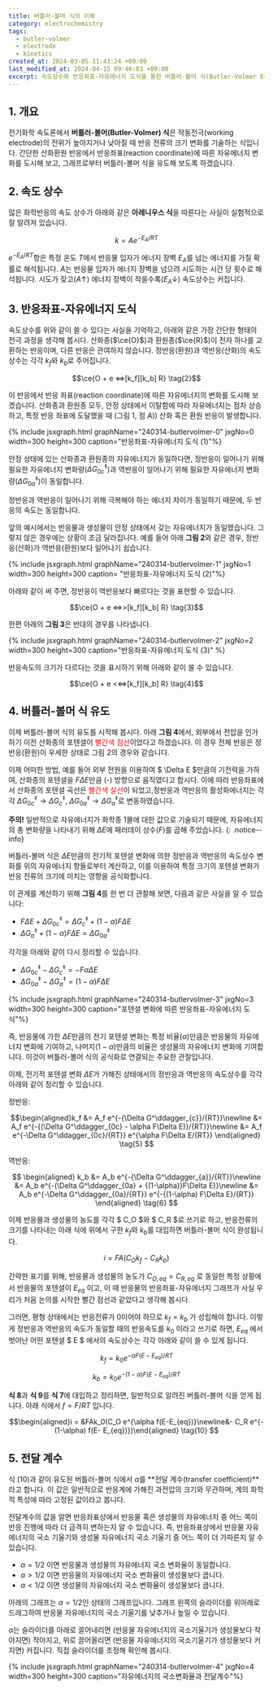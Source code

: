 ```yaml
---
title: 버틀러-볼머 식의 이해
category: electrochemistry
tags:
  - butler-volmer
  - electrode
  - kinetics
created_at: 2024-03-05 11:43:24 +09:00
last_modified_at: 2024-04-15 09:46:03 +09:00
excerpt: 속도상수와 반응좌표-자유에너지 도식을 통한 버틀러-볼머 식(Butler-Volmer Equation)의 유도 과정 및 이해
---
```


## 1. 개요

전기화학 속도론에서 **버틀러-볼머(Butler-Volmer) 식**은 작동전극(working electrode)의 전위가 높아지거나 낮아질 때 반응 전류의 크기 변화를 기술하는 식입니다.  간단한 산화환원 반응에서 반응좌표(reaction coordinate)에 따른 자유에너지 변화를 도시해 보고, 그래프로부터 버틀러-볼머 식을 유도해 보도록 하겠습니다.

## 2. 속도 상수

많은 화학반응의 속도 상수가 아래와 같은 **아레니우스 식**을 따른다는 사실이 실험적으로 잘 알려져 있습니다.

$$ k = Ae^{-E_A/RT} \tag{1}$$

$e^{-E_A/RT}$항은 특정 온도 $T$에서 반응물 입자가 에너지 장벽 $E_A$를 넘는 에너지를 가질 확률로 해석됩니다.  $A$는 반응물 입자가 에너지 장벽을 넘으려 시도하는 시간 당 횟수로 해석됩니다.  시도가 잦고($A\uparrow$) 에너지 장벽이 작을수록($E_A\downarrow$) 속도상수는 커집니다.

## 3. 반응좌표-자유에너지 도식

속도상수를 위와 같이 쓸 수 있다는 사실을 기억하고, 아래와 같은 가장 간단한 형태의 전극 과정을 생각해 봅시다.  산화종($\ce{O}$)과 환원종($\ce{R}$)이 전자 하나를 교환하는 반응이며, 다른 반응은 관여하지 않습니다.  정반응(환원)과 역반응(산화)의 속도상수는 각각 ${k_f}$와 ${k_b}$로 주어집니다.

$$\ce{O + e <=>[k_f][k_b] R} \tag{2}$$

이 반응에서 반응 좌표(reaction coordinate)에 따른 자유에너지의 변화를 도시해 보겠습니다.  산화종과 환원종 모두, 안정 상태에서 이탈함에 따라 자유에너지는 점차 상승하고, 특정 반응 좌표에 도달했을 때 (그림 1, 점 $A$)) 산화 혹은 환원 반응이 발생합니다.

{% include jsxgraph.html graphName="240314-butlervolmer-0" jxgNo=0 width=300 height=300 caption="반응좌표-자유에너지 도식 (1)"%}

안정 상태에 있는 산화종과 환원종의 자유에너지가 동일하다면, 정반응이 일어나기 위해 필요한 자유에너지 변화량($\Delta G^\ddagger_{0c}$)과 역반응이 일어나기 위해 필요한 자유에너지 변화량($\Delta G^\ddagger_{0a}$)이 동일합니다.

정반응과 역반응이 일어나기 위해 극복해야 하는 에너지 차이가 동일하기 때문에, 두 반응의 속도는 동일합니다.

앞의 예시에서는 반응물과 생성물이 안정 상태에서 갖는 자유에너지가 동일했습니다.  그렇지 않은 경우에는 상황이 조금 달라집니다.  예를 들어 아래 **그림 2**와 같은 경우, 정반응(산화)가 역반응(환원)보다 일어나기 쉽습니다.

{% include jsxgraph.html graphName="240314-butlervolmer-1" jxgNo=1 width=300 height=300 caption= "반응좌표-자유에너지 도식 (2)"%}

아래와 같이 써 주면, 정반응이 역반응보다 빠르다는 것을 표현할 수 있습니다.

$$\ce{O + e <=>>[k_f][k_b] R} \tag{3}$$

한편 아래의 **그림 3**은 반대의 경우를 나타냅니다.

{% include jsxgraph.html graphName="240314-butlervolmer-2" jxgNo=2 width=300 height=300 caption="반응좌표-자유에너지 도식 (3)" %}

반응속도의 크기가 다르다는 것을 표시하기 위해 아래와 같이 쓸 수 있습니다.

$$\ce{O + e <<=>[k_f][k_b] R} \tag{4}$$

## 4. 버틀러-볼머 식 유도

이제 버틀러-볼머 식의 유도를 시작해 봅시다.  아래 **그림 4**에서, 외부에서 전압을 인가하기 이전 산화종의 포텐셜이 <font color='red'>빨간색 점선</font>이었다고 하겠습니다.  이 경우 전체 반응은 정반응(환원)이 우세한 상태로 그림 2의 경우와 같습니다.

이제 어떠한 방법, 예를 들어 외부 전원을 이용하여 $ \Delta E $만큼의 기전력을 가하여, 산화종의 포텐셜을 $F\Delta E$만큼 (-) 방향으로 움직였다고 합시다.  이에 따라 반응좌표에서 산화종의 포텐셜 곡선은 <font color='red'>빨간색 실선</font>이 되었고,정반응과 역반응의 활성화에너지는 각각 $\Delta G^\ddagger_{0c} \rightarrow \Delta G^\ddagger_{c}$, $\Delta G^\ddagger_{0a} \rightarrow \Delta G^\ddagger_{a}$로 변동하였습니다.

**주의!**  일반적으로 자유에너지가 화학종 1몰에 대한 값으로 기술되기 때문에, 자유에너지의 총 변화량을 나타내기 위해 $\Delta E$에 패러데이 상수($F$)를 곱해 주었습니다.
{: .notice--info}

버틀러-볼머 식은 $\Delta E$만큼의 전기적 포텐셜 변화에 의한 정반응과 역반응의 속도상수 변화를 위의 자유에너지 항들로부터 계산하고, 이를 이용하여 특정 크기의 포텐셜 변화가 반응 전류의 크기에 미치는 영향을 공식화합니다.

이 관계를 계산하기 위해 **그림 4**를 한 번 더 관찰해 보면, 다음과 같은 사실을 알 수 있습니다:

- $F\Delta E + \Delta G^\ddagger_{0c} = \Delta G^\ddagger_c + (1-\alpha)F\Delta E$
- $\Delta G^\ddagger_{a} + (1-\alpha)F\Delta E =  \Delta G^\ddagger_{0a}$

각각을 아래와 같이 다시 정리할 수 있습니다.

- $\Delta G^\ddagger_{0c} -\Delta G^\ddagger_c = -F\alpha\Delta E$
- $\Delta G^\ddagger_{0a} - \Delta G^\ddagger_a = (1-\alpha)F\Delta E$

{% include jsxgraph.html graphName="240314-butlervolmer-3" jxgNo=3 width=300 height=300 caption="포텐셜 변화에 따른 반응좌표-자유에너지 도식"%}

즉, 반응물에 가한 $\Delta E$만큼의 전기 포텐셜 변화는 특정 비율($\alpha$)만큼은 반응물의 자유에너지 변화에 기여하고, 나머지($1-\alpha$)만큼의 비율은 생성물의 자유에너지 변화에 기여합니다. 이것이 버틀러-볼머 식의 공식화로 연결되는 주요한 관찰입니다.

이제, 전기적 포텐셜 변화 $\Delta E$가 가해진 상태에서의 정반응과 역반응의 속도상수를 각각 아래와 같이 정리할 수 있습니다.

정반응:

$$\begin{aligned}k_f &= A_f e^{-{\Delta G^\ddagger_{c}}/{RT}}\newline
&= A_f e^{-{(\Delta G^\ddagger_{0c} - \alpha F\Delta E)}/{RT}}\newline
&= A_f e^{-\Delta G^\ddagger_{0c}/{RT}} e^{\alpha F\Delta E/{RT}}
\end{aligned}  \tag{5}
$$

역반응:

$$
\begin{aligned}
k_b &= A_b e^{-{\Delta G^\ddagger_{a}}/{RT}}\newline
&= A_b e^{-(\Delta G^\ddagger_{0a} + {(1-\alpha)}F\Delta E)}\newline
&= A_b e^{-\Delta G^\ddagger_{0a}/{RT}} e^{-{(1-\alpha) F\Delta E}/{RT}}
\end{aligned} \tag{6}
$$

이제 반응물과 생성물의 농도를 각각 $ C_O $와 $ C_R $로 쓰기로 하고, 반응전류의 크기를 나타내는 아래 식에 위에서 구한 $k_f$와 $k_b$를 대입하면 버틀러-볼머 식이 완성됩니다.

$$ i = FA({C_O}{k_f}-{C_R}{k_b}) \tag{7} $$

간략한 표기를 위해, 반응물과 생성물의 농도가 $C_{O, eq} = C_{R, eq}$ 로 동일한 특정 상황에서 반응물의 포텐셜이 $E_{eq}$ 이고, 이 때 반응물의 반응좌표-자유에너지 그래프가 사실 우리가 처음 논의를 시작한 빨간 점선과 같았다고 생각해 봅시다.

그러면, 평형 상태에서는 반응전류가 0이어야 하므로 $k_f = k_b$ 가 성립해야 합니다.  이렇게 정반응과 역반응의 속도가 동일할 때의 반응속도를 $k_0$ 이라고 쓰기로 하면, $E_{eq}$ 에서 벗어난 어떤 포텐셜 $ E $ 에서의 속도상수는 각각 아래와 같이 쓸 수 있게 됩니다.

$$ k_f = k_0 e^{-{\alpha F(E-E_{eq})}/{RT}} \tag{8} $$

$$ k_b = k_0 e^{-{(1-\alpha) F(E-E_{eq})}/{RT}} \tag{9} $$

**식 8**과 **식 9**를 **식 7**에 대입하고 정리하면, 일반적으로 알려진 버틀러-볼머 식을 얻게 됩니다.  아래 식에서 $f = F/{RT}$ 입니다.

$$\begin{aligned}i = &FAk_0(C_O e^{\alpha f(E-E_{eq})}\newline&- C_R e^{-(1-\alpha) f(E- E_{eq})})\end{aligned} \tag{10} $$

## 5. 전달 계수

식 $(10)$과 같이 유도된 버틀러-볼머 식에서 $\alpha$를 **전달 계수(transfer coefficient)**라고 합니다.  이 값은 일반적으로 반응계에 가해진 과전압의 크기와 무관하며, 계의 화학적 특성에 따라 고정된 값이라고 봅니다.

전달계수의 값을 알면 반응좌표상에서 반응물 혹은 생성물의 자유에너지 중 어느 쪽이 반응 진행에 따라 더 급격히 변하는지 알 수 있습니다.  즉, 반응좌표상에서 반응물 자유에너지의 국소 기울기와 생성물 자유에너지 국소 기울기 중 어느 쪽이 더 가파른지 알 수 있습니다.

- $\alpha = 1/2$ 이면 반응물과 생성물의 자유에너지 국소 변화율이 동일합니다.
- $\alpha\gt 1/2$ 이면 반응물의 자유에너지 국소 변화율이 생성물보다 큽니다.
- $\alpha\lt 1/2$ 이면 생성물의 자유에너지 국소 변화율이 생성물보다 큽니다.

아래의 그래프는 $\alpha = 1/2$인 상태의 그래프입니다.  그래프 왼쪽의 슬라이더를 위아래로 드래그하여 반응물 자유에너지의 국소 기울기를 낮추거나 높일 수 있습니다.

$\alpha$는 슬라이더를 아래로 끌어내리면 (반응물 자유에너지의 국소기울기가 생성물보다 작아지면) 작아지고, 위로 끌어올리면 (반응물 자유에너지의 국소기울기가 생성물보다 커지면) 커집니다.  직접 슬라이더를 조정해 확인해 봅시다. 

{% include jsxgraph.html graphName="240314-butlervolmer-4" jxgNo=4 width=300 height=300 caption="자유에너지의 국소변화율과 전달계수"%}